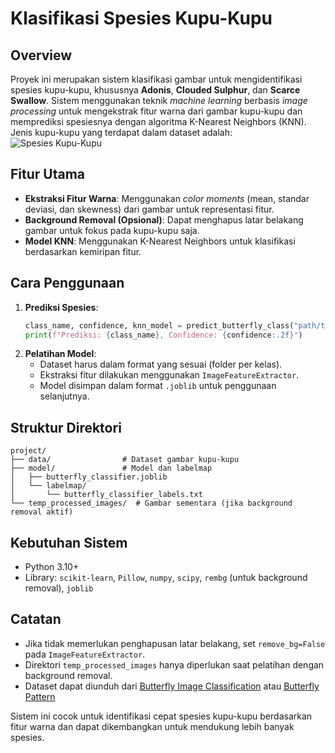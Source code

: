 # **Klasifikasi Spesies Kupu-Kupu**

## **Overview**
Proyek ini merupakan sistem klasifikasi gambar untuk mengidentifikasi spesies kupu-kupu, khususnya **Adonis**, **Clouded Sulphur**, dan **Scarce Swallow**. Sistem menggunakan teknik *machine learning* berbasis *image processing* untuk mengekstrak fitur warna dari gambar kupu-kupu dan memprediksi spesiesnya dengan algoritma K-Nearest Neighbors (KNN). Jenis kupu-kupu yang terdapat dalam dataset adalah:
![Spesies Kupu-Kupu](https://github.com/nabilsaragih/compvis-course/blob/main/image-classification/butterfly.png)

## **Fitur Utama**
- **Ekstraksi Fitur Warna**: Menggunakan *color moments* (mean, standar deviasi, dan skewness) dari gambar untuk representasi fitur.
- **Background Removal (Opsional)**: Dapat menghapus latar belakang gambar untuk fokus pada kupu-kupu saja.
- **Model KNN**: Menggunakan K-Nearest Neighbors untuk klasifikasi berdasarkan kemiripan fitur.

## **Cara Penggunaan**
1. **Prediksi Spesies**:
   ```python
   class_name, confidence, knn_model = predict_butterfly_class("path/to/image.jpg")
   print(f"Prediksi: {class_name}, Confidence: {confidence:.2f}")
   ```
2. **Pelatihan Model**:
   - Dataset harus dalam format yang sesuai (folder per kelas).
   - Ekstraksi fitur dilakukan menggunakan `ImageFeatureExtractor`.
   - Model disimpan dalam format `.joblib` untuk penggunaan selanjutnya.

## **Struktur Direktori**
```
project/
├── data/                # Dataset gambar kupu-kupu
├── model/               # Model dan labelmap
│   ├── butterfly_classifier.joblib
│   └── labelmap/
│       └── butterfly_classifier_labels.txt
└── temp_processed_images/  # Gambar sementara (jika background removal aktif)
```

## **Kebutuhan Sistem**
- Python 3.10+
- Library: `scikit-learn`, `Pillow`, `numpy`, `scipy`, `rembg` (untuk background removal), `joblib`

## **Catatan**
- Jika tidak memerlukan penghapusan latar belakang, set `remove_bg=False` pada `ImageFeatureExtractor`.
- Direktori `temp_processed_images` hanya diperlukan saat pelatihan dengan background removal.
- Dataset dapat diunduh dari [Butterfly Image Classification](https://www.kaggle.com/datasets/phucthaiv02/butterfly-image-classification) atau [Butterfly Pattern](https://www.kaggle.com/datasets/fritze/butterfly-pattern)

Sistem ini cocok untuk identifikasi cepat spesies kupu-kupu berdasarkan fitur warna dan dapat dikembangkan untuk mendukung lebih banyak spesies.